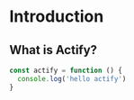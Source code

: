 # Introduction

## What is Actify?

```js
const actify = function () {
  console.log('hello actify')
}
```
